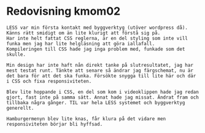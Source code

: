 ---
---
Redovisning kmom02
=========================

    LESS var min första kontakt med byggverktyg (utöver wordpress då). Känns rätt smidigt om än lite klurigt att förstå sig på.
    Har inte helt fattat CSS reglerna, är en del styling som inte vill funka men jag har lite helgläsning att göra iallafall.
    Kompileringen till CSS hade jag inga problem med, funkade som det skulle.

    Min design har inte haft nån direkt tanke på slutresultatet, jag har mest testat runt. Tänkte att senare så ändrar jag färgschemat, nu är det bara för att det ska funka. Försökte snygga till lite här och där i CSS och fixa responsiviteten.

    Blev lite hoppande i CSS, en del som kom i videoklippen hade jag redan gjort, fast inte på samma sätt. Annat hade jag missat. Ändrat fram och tillbaka några gånger. TIL var hela LESS systemet och byggverktyg generellt.

    Hamburgermenyn blev lite knas, får klura på det vidare men responsiviteten börjar bli hyffsad.
    
